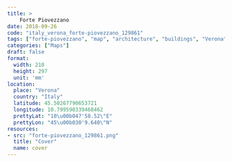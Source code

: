```yaml
---
title: > 
    Forte Piovezzano
date: 2018-09-26
code: "italy_verona_forte-piovezzano_129861"
tags: ["forte-piovezzano", "map", "architecture", "buildings", "Verona", "Italy"]
categories: ["Maps"]
draft: false
format:
  width: 210
  height: 297
  unit: 'mm'
location:
  place: "Verona"
  country: "Italy"
  latitude: 45.50267790653721
  longitude: 10.799590339468462
  prettyLat: "10\u00b047'58.52\"E"
  prettyLon: "45\u00b030'9.640\"N"
resources:
- src: "forte-piovezzano_129861.png"
  title: "Cover"
  name: cover
---
```

